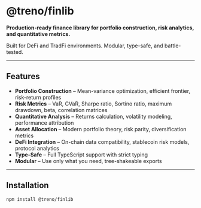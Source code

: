 # @treno/finlib

**Production-ready finance library for portfolio construction, risk analytics, and quantitative metrics.**

Built for DeFi and TradFi environments. Modular, type-safe, and battle-tested.

---

## Features

- **Portfolio Construction** – Mean-variance optimization, efficient frontier, risk-return profiles
- **Risk Metrics** – VaR, CVaR, Sharpe ratio, Sortino ratio, maximum drawdown, beta, correlation matrices
- **Quantitative Analysis** – Returns calculation, volatility modeling, performance attribution
- **Asset Allocation** – Modern portfolio theory, risk parity, diversification metrics
- **DeFi Integration** – On-chain data compatibility, stablecoin risk models, protocol analytics
- **Type-Safe** – Full TypeScript support with strict typing
- **Modular** – Use only what you need, tree-shakeable exports

---

## Installation

```bash
npm install @treno/finlib
```
